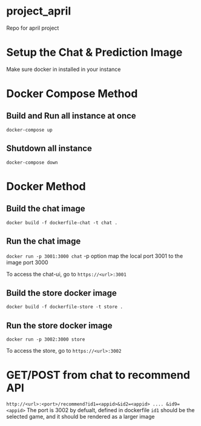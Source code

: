 # project_april
Repo for april project

# Setup the Chat & Prediction Image
Make sure docker in installed in your instance

# Docker Compose Method
## Build and Run all instance at once
`docker-compose up`

## Shutdown all instance
`docker-compose down`

# Docker Method
## Build the chat image
`docker build -f dockerfile-chat -t chat .`

## Run the chat image
`docker run -p 3001:3000 chat`
-p option map the local port 3001 to the image port 3000

To access the chat-ui, go to `https://<url>:3001`

## Build the store docker image
`docker build -f dockerfile-store -t store .`

## Run the store docker image
`docker run -p 3002:3000 store `

To access the store, go to `https://<url>:3002`

# GET/POST from chat to recommend API
`http://<url>:<port>/recommend?id1=<appid>&id2=<appid> .... &id9=<appid>`
The port is 3002 by defualt, defined in dockerfile
`id1` should be the selected game, and it should be rendered as a larger image